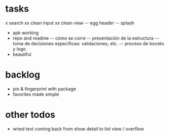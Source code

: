 # tasks
x search
xx clean input
xx clean view
-- egg header
-- splash
- apk working
- repo and readme
-- cómo se corre
-- presentación de la estructura
-- toma de decisiones específicas: validaciones, etc.
-- proceso de boceto y logo
- beautiful

# backlog
- pin & fingerprint with package
- favorites made simple



# other todos
- wired text coming back from show detail to list view / overflow